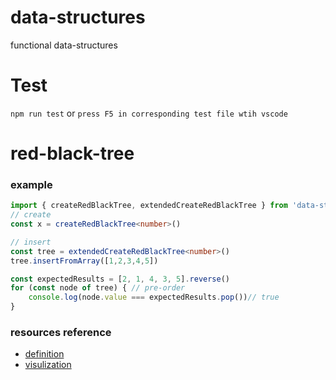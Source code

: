 # data-structures
functional data-structures

# Test
`npm run test` or `press F5 in corresponding test file wtih vscode`

# red-black-tree
### example
```typescript
import { createRedBlackTree, extendedCreateRedBlackTree } from 'data-structures'
// create
const x = createRedBlackTree<number>()

// insert
const tree = extendedCreateRedBlackTree<number>()
tree.insertFromArray([1,2,3,4,5])

const expectedResults = [2, 1, 4, 3, 5].reverse()
for (const node of tree) { // pre-order
    console.log(node.value === expectedResults.pop())// true
}
```

### resources reference
* [definition](https://www.cs.auckland.ac.nz/software/AlgAnim/red_black.html)
* [visulization](https://www.cs.usfca.edu/~galles/visualization/RedBlack.html)

